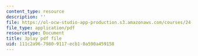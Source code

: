 ```yaml
---
content_type: resource
description: ''
file: https://ol-ocw-studio-app-production.s3.amazonaws.com/courses/24-908-creole-language-and-caribbean-identities-spring-2017/111c2a9679809117ecb10a590a459158_62YvNUyOM.pdf
file_type: application/pdf
resourcetype: Document
title: 3play pdf file
uid: 111c2a96-7980-9117-ecb1-0a590a459158
---
```


